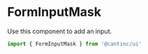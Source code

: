 # FormInputMask

Use this component to add an input.

```typescript
import { FormInputMask } from '@cantinc/ui'
```
